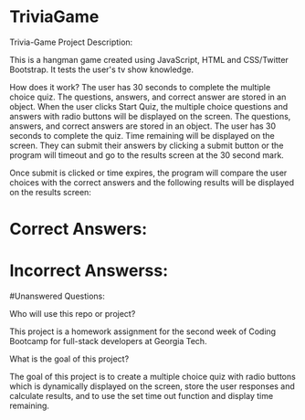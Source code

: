 # TriviaGame

Trivia-Game
Project Description:

This is a hangman game created using JavaScript, HTML and CSS/Twitter Bootstrap. It tests the user's tv show knowledge.

How does it work? 
The user has 30 seconds to complete the multiple choice quiz. The questions, answers, and correct answer are stored in an object.  When the user clicks Start Quiz, the multiple choice questions and answers with radio buttons will be displayed on the screen.  The questions, answers, and correct answers are stored in an object.
The user has 30 seconds to complete the quiz. Time remaining will be displayed on the screen.  They can submit their answers by clicking a submit button or the program will timeout and go to the results screen at the 30 second mark. 

Once submit is clicked or time expires, the program will compare the user choices with the correct answers and the following results will be displayed on the results screen:

# Correct Answers:
# Incorrect Answerss:
 #Unanswered Questions:


Who will use this repo or project?

This project is a homework assignment for the second week of Coding Bootcamp for full-stack developers at Georgia Tech.

What is the goal of this project?

The goal of this project is to create a multiple choice quiz with radio buttons which is dynamically displayed on the screen, store the user responses and calculate results, and to use the set time out function and display time remaining.